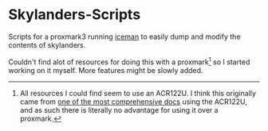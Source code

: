 # Skylanders-Scripts
Scripts for a proxmark3 running [iceman](https://github.com/RfidResearchGroup/proxmark3) to easily dump and modify the contents of skylanders.

Couldn't find alot of resources for doing this with a proxmark[^1] so I started working on it myself. More features might be slowly added.

[^1]: All resources I could find seem to use an ACR122U. I think this originally came from [one of the most comprehensive docs](https://marijnkneppers.dev/posts/reverse-engineering-skylanders-toys-to-life-mechanics/) using the ACR122U, and as such there is literally no advantage for using it over a proxmark.
